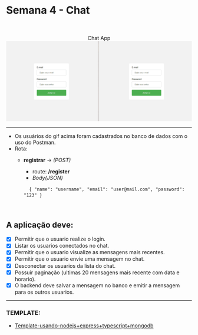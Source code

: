 # Semana 4 - Chat

<br>

<p align="center">
  Chat App
  <br>
  <img src="./app.gif" width="950px">
</p>

---

- Os usuários do gif acima foram cadastrados no banco de dados com o uso do Postman.
- Rota: 
  - **registrar** -> *(POST)*
    - route: **/register** 
    - *Body(JSON)*
    ```
      { "name": "username", "email": "user@mail.com", "password": "123" }
    ``` 

    <br>

 ## A aplicação deve:

- [x] Permitir que o usuario realize o login.
- [x] Listar os usuarios conectados no chat.
- [x] Permitir que o usuario visualize as mensagens mais recentes.
- [x] Permitir que o usuario envie uma mensagem no chat.
- [x] Desconectar os usuarios da lista do chat.
- [x] Possuir paginação (ultimas 20 mensagens mais recente com data e horario).
- [x] O backend deve salvar a mensagem no banco e emitir a mensagem para os outros usuarios.

---

### **TEMPLATE:**
- [Template-usando-nodejs+express+typescript+mongodb](https://github.com/fabiotindin/template-node-ts-mongodb)

